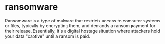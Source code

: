 # ransomware
Ransomware is a type of malware that restricts access to computer systems or files, typically by encrypting them, and demands a ransom payment for their release. Essentially, it's a digital hostage situation where attackers hold your data "captive" until a ransom is paid. 
